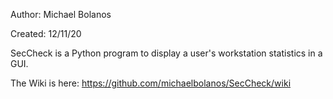 Author:  Michael Bolanos

Created:  12/11/20

SecCheck is a Python program to display a user's workstation statistics in a GUI.


The Wiki is here:  https://github.com/michaelbolanos/SecCheck/wiki
